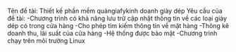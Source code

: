 Tên đề tài: Thiết kế phần mềm quảngiafykinh doanh giày dép
Yêu cầu của đề tài:
-Chương trình có khả năng lưu trữ cập nhật thông tin về các loại giày dép có trong cửa hàng
-Cho phép tìm kiếm thông tin về mặt hàng
-Thông kê doanh thu, lãi suất của cửa hàng
-Hệ thống được bảo mật
-Chương trình chạy trên môi trường Linux
